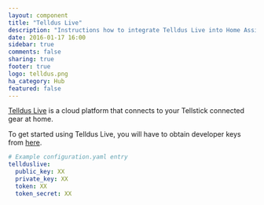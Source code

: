 ```yaml
---
layout: component
title: "Telldus Live"
description: "Instructions how to integrate Telldus Live into Home Assistant."
date: 2016-01-17 16:00
sidebar: true
comments: false
sharing: true
footer: true
logo: telldus.png
ha_category: Hub
featured: false
---
```


[Telldus Live] is a cloud platform that connects to your Tellstick connected gear at home.

[Telldus Live]: https://live.telldus.com

To get started using Telldus Live, you will have to obtain developer keys from [here][developer-keys].

[developer-keys]: https://api.telldus.com/keys/index

```yaml
# Example configuration.yaml entry
tellduslive:
  public_key: XX
  private_key: XX
  token: XX
  token_secret: XX
```
